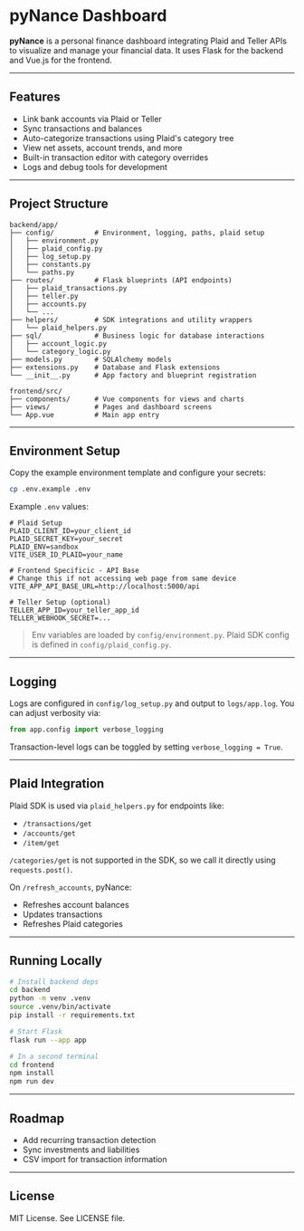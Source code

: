 # pyNance Dashboard

**pyNance** is a personal finance dashboard integrating Plaid and Teller APIs to visualize and manage your financial data. It uses Flask for the backend and Vue.js for the frontend.

---

## Features

- Link bank accounts via Plaid or Teller
- Sync transactions and balances
- Auto-categorize transactions using Plaid's category tree
- View net assets, account trends, and more
- Built-in transaction editor with category overrides
- Logs and debug tools for development

---

## Project Structure

```
backend/app/
├── config/          # Environment, logging, paths, plaid setup
│   ├── environment.py
│   ├── plaid_config.py
│   ├── log_setup.py
│   ├── constants.py
│   └── paths.py
├── routes/          # Flask blueprints (API endpoints)
│   ├── plaid_transactions.py
│   ├── teller.py
│   ├── accounts.py
│   └── ...
├── helpers/         # SDK integrations and utility wrappers
│   └── plaid_helpers.py
├── sql/             # Business logic for database interactions
│   ├── account_logic.py
│   └── category_logic.py
├── models.py        # SQLAlchemy models
├── extensions.py    # Database and Flask extensions
└── __init__.py      # App factory and blueprint registration

frontend/src/
├── components/      # Vue components for views and charts
├── views/           # Pages and dashboard screens
└── App.vue          # Main app entry
```

---

## Environment Setup

Copy the example environment template and configure your secrets:

```bash
cp .env.example .env
```

Example `.env` values:

```env
# Plaid Setup
PLAID_CLIENT_ID=your_client_id
PLAID_SECRET_KEY=your_secret
PLAID_ENV=sandbox
VITE_USER_ID_PLAID=your_name

# Frontend Specificic - API Base
# Change this if not accessing web page from same device
VITE_APP_API_BASE_URL=http://localhost:5000/api

# Teller Setup (optional)
TELLER_APP_ID=your_teller_app_id
TELLER_WEBHOOK_SECRET=...
```

> Env variables are loaded by `config/environment.py`.
> Plaid SDK config is defined in `config/plaid_config.py`.

---

## Logging

Logs are configured in `config/log_setup.py` and output to `logs/app.log`. You can adjust verbosity via:

```python
from app.config import verbose_logging
```

Transaction-level logs can be toggled by setting `verbose_logging = True`.

---

## Plaid Integration

Plaid SDK is used via `plaid_helpers.py` for endpoints like:

- `/transactions/get`
- `/accounts/get`
- `/item/get`

`/categories/get` is not supported in the SDK, so we call it directly using `requests.post()`.

On `/refresh_accounts`, pyNance:

- Refreshes account balances
- Updates transactions
- Refreshes Plaid categories

---

## Running Locally

```bash
# Install backend deps
cd backend
python -m venv .venv
source .venv/bin/activate
pip install -r requirements.txt

# Start Flask
flask run --app app

# In a second terminal
cd frontend
npm install
npm run dev
```

---

## Roadmap

- Add recurring transaction detection
- Sync investments and liabilities
- CSV import for transaction information

---

## License

MIT License. See LICENSE file.

